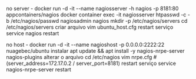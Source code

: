 no server - 
    docker run -d -it --name nagiosserver -h nagios -p 8181:80 appcontainers/nagios
    docker container exec -it nagiosserver htpasswd -c -b /etc/nagios/passwd nagiosadmin nagios
        mkdir -p /etc/nagios/servers
        cd /etc/nagios/servers
    criar arquivo 
        vim ubuntu_host.cfg
    restart serviço 
        service nagios restart



no host - 
    docker run -d -it --name nagioshost -p 0.0.0.0:2222:22 nuagebec/ubuntu 
    instalar 
        apt update && apt install -y nagios-nrpe-server nagios-plugins
    alterar o arquivo 
        cd /etc/nagios 
        vim nrpe.cfg #(server_address=172.17.0.2 / server_port=8181)
    restart serviço 
        service nagios-nrpe-server restart

